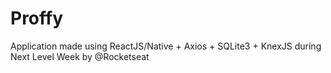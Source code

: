 # Proffy
Application made using ReactJS/Native + Axios + SQLite3 + KnexJS during Next Level Week by @Rocketseat
